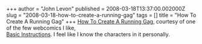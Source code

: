 +++
author = "John Levon"
published = 2008-03-18T13:37:00.002000Z
slug = "2008-03-18-how-to-create-a-running-gag"
tags = []
title = "How To Create A Running Gag"
+++
[How To Create A Running
Gag](http://www.basicinstructions.net/2008/03/how-to-create-running-gag.html),
courtesy of one of the few webcomics I like,  
[Basic Instructions](http://www.basicinstructions.net). I feel like I
know the characters in it personally.
